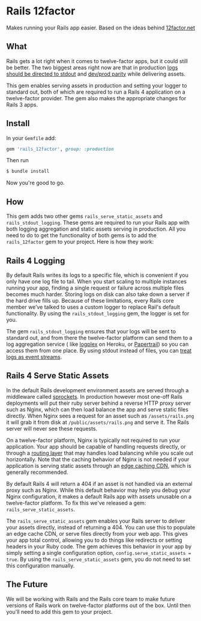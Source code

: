 # Rails 12factor

Makes running your Rails app easier. Based on the ideas behind [12factor.net](http://12factor.net)

## What

Rails gets a lot right when it comes to twelve-factor apps, but it could still be better. The two biggest areas right now are that in production [logs should be directed to stdout](http://www.12factor.net/logs) and [dev/prod parity](http://www.12factor.net/dev-prod-parity) while delivering assets.

This gem enables serving assets in production and setting your logger to standard out, both of which are required to run a Rails 4 application on a twelve-factor provider. The gem also makes the appropriate changes for Rails 3 apps.

## Install

In your `Gemfile` add:

```ruby
gem 'rails_12factor', group: :production
```

Then run

```sh
$ bundle install
```

Now you're good to go.

## How

This gem adds two other gems `rails_serve_static_assets` and `rails_stdout_logging`. These gems are required to run your Rails app with both logging aggregation and static assets serving in production. All you need to do to get the functionality of both gems is to add the `rails_12factor` gem to your project. Here is how they work:

## Rails 4 Logging

By default Rails writes its logs to a specific file, which is convenient if you only have one log file to tail. When you start scaling to multiple instances running your app, finding a single request or failure across multiple files becomes much harder. Storing logs on disk can also take down a server if the hard drive fills up. Because of these limitations, every Rails core member we’ve  talked to uses a custom logger to replace Rail's default functionality. By using the `rails_stdout_logging` gem, the logger is set for you.

The gem `rails_stdout_logging` ensures that your logs will be sent to standard out, and from there the twelve-factor platform can send them to a log aggregation service ( like  [logplex](https://github.com/heroku/logplex) on Heroku, or [Papertrail](https://papertrailapp.com)) so you can access them from one place. By using stdout instead of files, you can [treat logs as event streams](http://www.12factor.net/logs).


## Rails 4 Serve Static Assets

In the default Rails development environment assets are served through a middleware called [sprockets](https://github.com/sstephenson/sprockets). In production however most one-off Rails deployments will put their ruby server behind a reverse HTTP proxy server such as Nginx, which can then load balance the app and serve static files directly. When Nginx sees a request for an asset such as `/assets/rails.png` it will grab it from disk at `/public/assets/rails.png` and serve it. The Rails server will never see these requests.

On a twelve-factor platform, Nginx is typically not required to run your application. Your app should be capable of handling requests directly, or through a [routing layer](https://devcenter.heroku.com/articles/http-routing) that may handles load balancing while you scale out horizontally. Note that the caching behavior of Nginx is not needed if your application is serving static assets through an [edge caching CDN](https://en.wikipedia.org/wiki/Content_delivery_network), which is generally recommended.

By default Rails 4 will return a 404 if an asset is not handled via an external proxy such as Nginx. While this default behavior may help you debug your Nginx configuration, it makes a default Rails app with assets unusable on a twelve-factor platform. To fix this we've released a gem: `rails_serve_static_assets`.

The `rails_serve_static_assets` gem enables your Rails server to deliver your assets directly, instead of returning a 404. You can use this to populate an edge cache CDN, or serve files directly from your web app. This gives your app total control, allowing you to do things like redirects or setting headers in your Ruby code. The gem achieves this behavior in your app by simply setting a single configuration option, `config.serve_static_assets = true`. By using the `rails_serve_static_assets` gem, you do not need to set this configuration manually.



## The Future

We will be working with Rails and the Rails core team to make future versions of Rails work on twelve-factor platforms out of the box. Until then you'll need to add this gem to your project.

